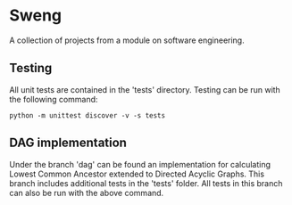 # Sweng
A collection of projects from a module on software engineering.
## Testing
All unit tests are contained in the 'tests' directory.
Testing can be run with the following command:
```
python -m unittest discover -v -s tests
```
## DAG implementation
Under the branch 'dag' can be found an implementation for calculating Lowest Common Ancestor extended to Directed Acyclic Graphs. This branch includes additional tests in the 'tests' folder. All tests in this branch can also be run with the above command.